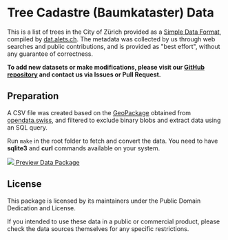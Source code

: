 # Tree Cadastre (Baumkataster) Data

This is a list of trees in the City of Zürich provided as a [Simple Data Format](http://dataprotocols.readthedocs.io/en/latest/simple-data-format.html), compiled by [dat.alets.ch](https://dat.alets.ch). The metadata was collected by us through web searches and public contributions, and is provided as "best effort", without any guarantee of correctness.

**To add new datasets or make modifications, please visit our [GitHub repository](https://github.com/schoolofdata-ch/baumkataster-data) and contact us via Issues or Pull Request.**

## Preparation

A CSV file was created based on the [GeoPackage](https://www.stadt-zuerich.ch/portal/de/index/ogd/werkstatt/gpkg.html) obtained from [opendata.swiss](https://opendata.swiss/de/dataset/baumkataster-der-stadt-zurich), and filtered to exclude binary blobs and extract data using an SQL query.

Run `make` in the root folder to fetch and convert the data. You need to have **sqlite3** and **curl** commands available on your system.

[![](https://assets.okfn.org/p/data/img/logo.png) Preview Data Package](https://data.okfn.org/tools/view?url=https%3A%2F%2Fraw.githubusercontent.com%2Floleg%2Fbaumkataster-data%2Fmaster%2Fdatapackage.json)

## License

This package is licensed by its maintainers under the Public Domain Dedication
and License.

If you intended to use these data in a public or commercial product, please
check the data sources themselves for any specific restrictions.

